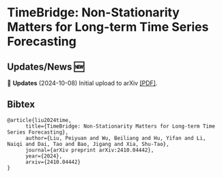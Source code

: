 # TimeBridge: Non-Stationarity Matters for Long-term Time Series Forecasting


## Updates/News 🆕

🚩 **Updates** (2024-10-08) Initial upload to arXiv [[PDF]](https://arxiv.org/abs/2410.04442).

## Bibtex

```
@article{liu2024time,
      title={TimeBridge: Non-Stationarity Matters for Long-term Time Series Forecasting}, 
      author={Liu, Peiyuan and Wu, Beiliang and Hu, Yifan and Li, Naiqi and Dai, Tao and Bao, Jigang and Xia, Shu-Tao},
      journal={arXiv preprint arXiv:2410.04442},
      year={2024},
      arxiv={2410.04442}
}
```
